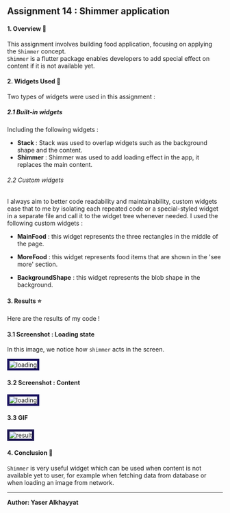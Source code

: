 ## Assignment 14 : Shimmer application

#### 1. Overview 📖
This assignment involves building food application, focusing on applying the `Shimmer` concept.\
`Shimmer` is a flutter package enables developers to add special effect on content if it is not available yet.

#### 2. Widgets Used 🎨
Two types of widgets were used in this assignment :

##### 2.1 Built-in widgets
Including the following widgets :
- **Stack** : Stack was used to overlap widgets such as the background shape and the content.
- **Shimmer** : Shimmer was used to add loading effect in the app, it replaces the main content.

###### 2.2 Custom widgets
I always aim to better code readability and maintainability, custom widgets ease that to me by isolating each repeated code or a special-styled widget in a separate file and call it to the widget tree whenever needed. I used the following custom widgets :

- **MainFood** : this widget represents the three rectangles in the middle of the page.

- **MoreFood** : this widget represents food items that are shown in the 'see more' section.

- **BackgroundShape** : this widget represents the blob shape in the background.

#### 3. Results ⭐
Here are the results of my code !

#### 3.1 Screenshot : Loading state
In this image, we notice how `shimmer` acts in the screen.

<img src='./readme_media/loading.png' alt='loading' style='border: 5px solid #1c1561'>

#### 3.2 Screenshot : Content
<img src='./readme_media/content.png' alt='loading' style='border: 5px solid #1c1561'>


#### 3.3 GIF
<img src = './readme_media/RESULTS.gif' alt='result' style='border: 5px solid #1c1651'>


#### 4. Conclusion 🏁
`Shimmer` is very useful widget which can be used when content is not available yet to user, for example when fetching data from database or when loading an image from network.

<hr>

**Author: Yaser Alkhayyat**